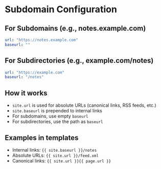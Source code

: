 # Subdomain Configuration

## For Subdomains (e.g., notes.example.com)
```yaml
url: "https://notes.example.com"
baseurl: ""
```

## For Subdirectories (e.g., example.com/notes)
```yaml
url: "https://example.com"
baseurl: "/notes"
```

## How it works
- `site.url` is used for absolute URLs (canonical links, RSS feeds, etc.)
- `site.baseurl` is prepended to internal links
- For subdomains, use empty `baseurl`
- For subdirectories, use the path as `baseurl`

## Examples in templates
- Internal links: `{{ site.baseurl }}/notes`
- Absolute URLs: `{{ site.url }}/feed.xml`
- Canonical links: `{{ site.url }}{{ page.url }}` 